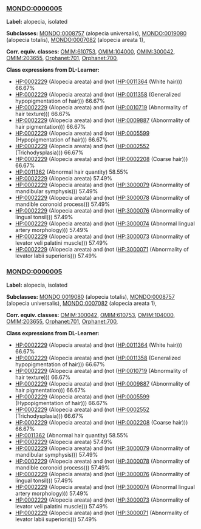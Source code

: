 
### [MONDO:0000005](http://purl.obolibrary.org/obo/MONDO_0000005)
**Label:** alopecia, isolated

**Subclasses:** [MONDO:0008757](http://purl.obolibrary.org/obo/MONDO_0008757) (alopecia universalis), [MONDO:0019080](http://purl.obolibrary.org/obo/MONDO_0019080) (alopecia totalis), [MONDO:0007082](http://purl.obolibrary.org/obo/MONDO_0007082) (alopecia areata 1), 

**Corr. equiv. classes:** [OMIM:610753](http://purl.obolibrary.org/obo/OMIM_610753), [OMIM:104000](http://purl.obolibrary.org/obo/OMIM_104000), [OMIM:300042](http://purl.obolibrary.org/obo/OMIM_300042), [OMIM:203655](http://purl.obolibrary.org/obo/OMIM_203655), [Orphanet:701](http://www.orpha.net/ORDO/Orphanet_701), [Orphanet:700](http://www.orpha.net/ORDO/Orphanet_700), 

**Class expressions from DL-Learner:**

- [HP:0002229](http://purl.obolibrary.org/obo/HP_0002229) (Alopecia areata) and (not ([HP:0011364](http://purl.obolibrary.org/obo/HP_0011364) (White hair))) 66.67%
- [HP:0002229](http://purl.obolibrary.org/obo/HP_0002229) (Alopecia areata) and (not ([HP:0011358](http://purl.obolibrary.org/obo/HP_0011358) (Generalized hypopigmentation of hair))) 66.67%
- [HP:0002229](http://purl.obolibrary.org/obo/HP_0002229) (Alopecia areata) and (not ([HP:0010719](http://purl.obolibrary.org/obo/HP_0010719) (Abnormality of hair texture))) 66.67%
- [HP:0002229](http://purl.obolibrary.org/obo/HP_0002229) (Alopecia areata) and (not ([HP:0009887](http://purl.obolibrary.org/obo/HP_0009887) (Abnormality of hair pigmentation))) 66.67%
- [HP:0002229](http://purl.obolibrary.org/obo/HP_0002229) (Alopecia areata) and (not ([HP:0005599](http://purl.obolibrary.org/obo/HP_0005599) (Hypopigmentation of hair))) 66.67%
- [HP:0002229](http://purl.obolibrary.org/obo/HP_0002229) (Alopecia areata) and (not ([HP:0002552](http://purl.obolibrary.org/obo/HP_0002552) (Trichodysplasia))) 66.67%
- [HP:0002229](http://purl.obolibrary.org/obo/HP_0002229) (Alopecia areata) and (not ([HP:0002208](http://purl.obolibrary.org/obo/HP_0002208) (Coarse hair))) 66.67%
- [HP:0011362](http://purl.obolibrary.org/obo/HP_0011362) (Abnormal hair quantity) 58.55%
- [HP:0002229](http://purl.obolibrary.org/obo/HP_0002229) (Alopecia areata) 57.49%
- [HP:0002229](http://purl.obolibrary.org/obo/HP_0002229) (Alopecia areata) and (not ([HP:3000079](http://purl.obolibrary.org/obo/HP_3000079) (Abnormality of mandibular symphysis))) 57.49%
- [HP:0002229](http://purl.obolibrary.org/obo/HP_0002229) (Alopecia areata) and (not ([HP:3000078](http://purl.obolibrary.org/obo/HP_3000078) (Abnormality of mandible coronoid process))) 57.49%
- [HP:0002229](http://purl.obolibrary.org/obo/HP_0002229) (Alopecia areata) and (not ([HP:3000076](http://purl.obolibrary.org/obo/HP_3000076) (Abnormality of lingual tonsil))) 57.49%
- [HP:0002229](http://purl.obolibrary.org/obo/HP_0002229) (Alopecia areata) and (not ([HP:3000074](http://purl.obolibrary.org/obo/HP_3000074) (Abnormal lingual artery morphology))) 57.49%
- [HP:0002229](http://purl.obolibrary.org/obo/HP_0002229) (Alopecia areata) and (not ([HP:3000073](http://purl.obolibrary.org/obo/HP_3000073) (Abnormality of levator veli palatini muscle))) 57.49%
- [HP:0002229](http://purl.obolibrary.org/obo/HP_0002229) (Alopecia areata) and (not ([HP:3000071](http://purl.obolibrary.org/obo/HP_3000071) (Abnormality of levator labii superioris))) 57.49%



### [MONDO:0000005](http://purl.obolibrary.org/obo/MONDO_0000005)
**Label:** alopecia, isolated

**Subclasses:** [MONDO:0019080](http://purl.obolibrary.org/obo/MONDO_0019080) (alopecia totalis), [MONDO:0008757](http://purl.obolibrary.org/obo/MONDO_0008757) (alopecia universalis), [MONDO:0007082](http://purl.obolibrary.org/obo/MONDO_0007082) (alopecia areata 1), 

**Corr. equiv. classes:** [OMIM:300042](http://purl.obolibrary.org/obo/OMIM_300042), [OMIM:610753](http://purl.obolibrary.org/obo/OMIM_610753), [OMIM:104000](http://purl.obolibrary.org/obo/OMIM_104000), [OMIM:203655](http://purl.obolibrary.org/obo/OMIM_203655), [Orphanet:701](http://www.orpha.net/ORDO/Orphanet_701), [Orphanet:700](http://www.orpha.net/ORDO/Orphanet_700), 

**Class expressions from DL-Learner:**

- [HP:0002229](http://purl.obolibrary.org/obo/HP_0002229) (Alopecia areata) and (not ([HP:0011364](http://purl.obolibrary.org/obo/HP_0011364) (White hair))) 66.67%
- [HP:0002229](http://purl.obolibrary.org/obo/HP_0002229) (Alopecia areata) and (not ([HP:0011358](http://purl.obolibrary.org/obo/HP_0011358) (Generalized hypopigmentation of hair))) 66.67%
- [HP:0002229](http://purl.obolibrary.org/obo/HP_0002229) (Alopecia areata) and (not ([HP:0010719](http://purl.obolibrary.org/obo/HP_0010719) (Abnormality of hair texture))) 66.67%
- [HP:0002229](http://purl.obolibrary.org/obo/HP_0002229) (Alopecia areata) and (not ([HP:0009887](http://purl.obolibrary.org/obo/HP_0009887) (Abnormality of hair pigmentation))) 66.67%
- [HP:0002229](http://purl.obolibrary.org/obo/HP_0002229) (Alopecia areata) and (not ([HP:0005599](http://purl.obolibrary.org/obo/HP_0005599) (Hypopigmentation of hair))) 66.67%
- [HP:0002229](http://purl.obolibrary.org/obo/HP_0002229) (Alopecia areata) and (not ([HP:0002552](http://purl.obolibrary.org/obo/HP_0002552) (Trichodysplasia))) 66.67%
- [HP:0002229](http://purl.obolibrary.org/obo/HP_0002229) (Alopecia areata) and (not ([HP:0002208](http://purl.obolibrary.org/obo/HP_0002208) (Coarse hair))) 66.67%
- [HP:0011362](http://purl.obolibrary.org/obo/HP_0011362) (Abnormal hair quantity) 58.55%
- [HP:0002229](http://purl.obolibrary.org/obo/HP_0002229) (Alopecia areata) 57.49%
- [HP:0002229](http://purl.obolibrary.org/obo/HP_0002229) (Alopecia areata) and (not ([HP:3000079](http://purl.obolibrary.org/obo/HP_3000079) (Abnormality of mandibular symphysis))) 57.49%
- [HP:0002229](http://purl.obolibrary.org/obo/HP_0002229) (Alopecia areata) and (not ([HP:3000078](http://purl.obolibrary.org/obo/HP_3000078) (Abnormality of mandible coronoid process))) 57.49%
- [HP:0002229](http://purl.obolibrary.org/obo/HP_0002229) (Alopecia areata) and (not ([HP:3000076](http://purl.obolibrary.org/obo/HP_3000076) (Abnormality of lingual tonsil))) 57.49%
- [HP:0002229](http://purl.obolibrary.org/obo/HP_0002229) (Alopecia areata) and (not ([HP:3000074](http://purl.obolibrary.org/obo/HP_3000074) (Abnormal lingual artery morphology))) 57.49%
- [HP:0002229](http://purl.obolibrary.org/obo/HP_0002229) (Alopecia areata) and (not ([HP:3000073](http://purl.obolibrary.org/obo/HP_3000073) (Abnormality of levator veli palatini muscle))) 57.49%
- [HP:0002229](http://purl.obolibrary.org/obo/HP_0002229) (Alopecia areata) and (not ([HP:3000071](http://purl.obolibrary.org/obo/HP_3000071) (Abnormality of levator labii superioris))) 57.49%


